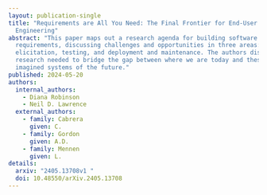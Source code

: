 ```yaml
---
layout: publication-single
title: "Requirements are All You Need: The Final Frontier for End-User Software
  Engineering"
abstract: "This paper maps out a research agenda for building software just from
  requirements, discussing challenges and opportunities in three areas:
  elicitation, testing, and deployment and maintenance. The authors discuss the
  research needed to bridge the gap between where we are today and these
  imagined systems of the future."
published: 2024-05-20
authors:
  internal_authors:
    - Diana Robinson
    - Neil D. Lawrence
  external_authors:
    - family: Cabrera
      given: C.
    - family: Gordon
      given: A.D.
    - family: Mennen
      given: L.
details:
  arxiv: "2405.13708v1 "
  doi: 10.48550/arXiv.2405.13708
---
```

